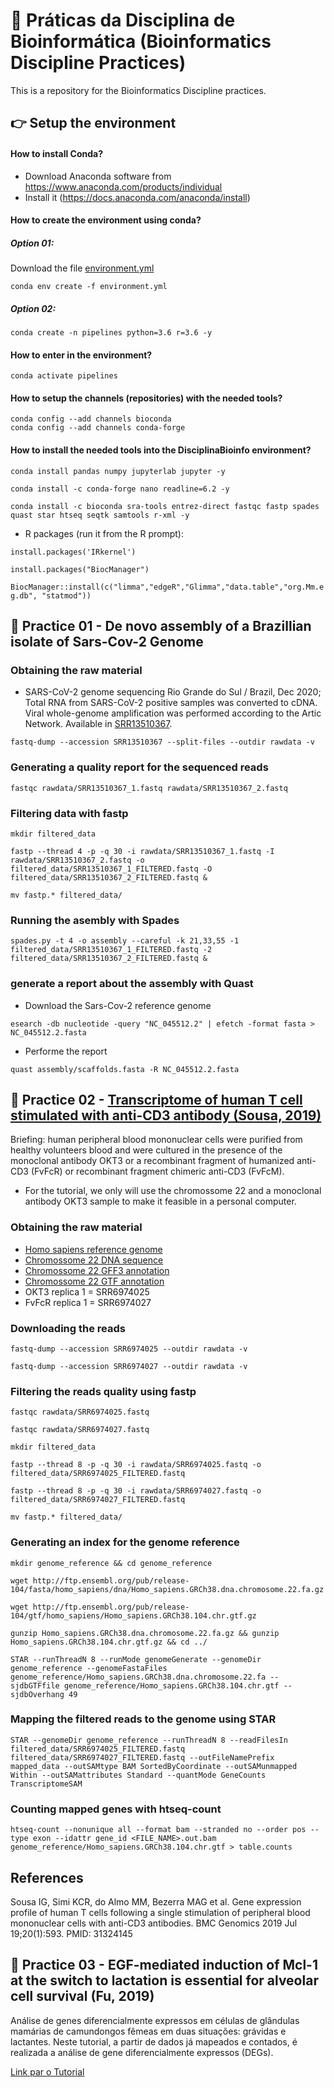 # :school: Práticas da Disciplina de Bioinformática (Bioinformatics Discipline Practices)

This is a repository for the Bioinformatics Discipline practices.

## :point_right: Setup the environment

#### How to install Conda?

* Download Anaconda software from  https://www.anaconda.com/products/individual
* Install it (https://docs.anaconda.com/anaconda/install)

#### How to create the environment using conda?

##### Option 01:

Download the file [environment.yml](https://raw.githubusercontent.com/waldeyr/BioinfoDiscipline/main/environment.yml)

`conda env create -f environment.yml`

##### Option 02:

`conda create -n pipelines python=3.6 r=3.6 -y`

#### How to enter in the environment?

`conda activate pipelines`

#### How to setup the channels (repositories) with the needed tools?

```
conda config --add channels bioconda
conda config --add channels conda-forge
```

#### How to install the needed tools into the DisciplinaBioinfo environment?

`conda install pandas numpy jupyterlab jupyter -y`

`conda install -c conda-forge nano readline=6.2 -y` 

`conda install -c bioconda sra-tools entrez-direct fastqc fastp spades quast star htseq seqtk samtools r-xml -y`

* R packages (run it from the R prompt):

`install.packages('IRkernel')`

`install.packages("BiocManager")`
    
`BiocManager::install(c("limma","edgeR","Glimma","data.table","org.Mm.eg.db", "statmod"))`


## :notebook_with_decorative_cover: Practice 01 - De novo assembly of a Brazillian isolate of Sars-Cov-2 Genome

### Obtaining the raw material

* SARS-CoV-2 genome sequencing Rio Grande do Sul / Brazil, Dec 2020; Total RNA from SARS-CoV-2 positive samples was converted to cDNA. Viral whole-genome amplification was performed according to the Artic Network. Available in [SRR13510367](https://trace.ncbi.nlm.nih.gov/Traces/sra/?run=SRR13510367).

`fastq-dump --accession SRR13510367 --split-files --outdir rawdata -v`

### Generating a quality report for the sequenced reads

`fastqc rawdata/SRR13510367_1.fastq rawdata/SRR13510367_2.fastq`

### Filtering data with fastp

`mkdir filtered_data`

`fastp --thread 4 -p -q 30 -i rawdata/SRR13510367_1.fastq -I rawdata/SRR13510367_2.fastq -o filtered_data/SRR13510367_1_FILTERED.fastq -O filtered_data/SRR13510367_2_FILTERED.fastq &`

`mv fastp.* filtered_data/`

### Running the asembly with Spades

`spades.py -t 4 -o assembly --careful -k 21,33,55 -1 filtered_data/SRR13510367_1_FILTERED.fastq -2 filtered_data/SRR13510367_2_FILTERED.fastq &`

### generate a report about the assembly with Quast

* Download the Sars-Cov-2 reference genome

`esearch -db nucleotide -query "NC_045512.2" | efetch -format fasta > NC_045512.2.fasta`

* Performe the report

`quast assembly/scaffolds.fasta -R NC_045512.2.fasta`

## :notebook_with_decorative_cover: Practice 02 - [Transcriptome of human T cell stimulated with anti-CD3 antibody (Sousa, 2019)](https://www.ncbi.nlm.nih.gov/geo/query/acc.cgi?acc=GSE112899)

Briefing: human peripheral blood mononuclear cells were purified from healthy volunteers blood and were cultured in the presence of the monoclonal antibody OKT3 or a recombinant fragment of humanized anti-CD3 (FvFcR) or recombinant fragment chimeric anti-CD3 (FvFcM).

* For the tutorial, we only will use the chromossome 22 and a monoclonal antibody OKT3 sample to make it feasible in a personal computer.

### Obtaining the raw material

* [Homo sapiens reference genome](http://www.ensembl.org/info/data/ftp/index.html)
* [Chromossome 22 DNA sequence](http://ftp.ensembl.org/pub/release-104/fasta/homo_sapiens/dna/Homo_sapiens.GRCh38.dna.chromosome.22.fa.gz)
* [Chromossome 22 GFF3 annotation](http://ftp.ensembl.org/pub/release-104/gff3/homo_sapiens/Homo_sapiens.GRCh38.104.chromosome.22.gff3.gz)
* [Chromossome 22 GTF annotation](http://ftp.ensembl.org/pub/release-104/gtf/homo_sapiens/Homo_sapiens.GRCh38.104.chr.gtf.gz)
* OKT3  replica 1 = SRR6974025
* FvFcR replica 1 = SRR6974027

### Downloading the reads

`fastq-dump --accession SRR6974025 --outdir rawdata -v`

`fastq-dump --accession SRR6974027 --outdir rawdata -v`

### Filtering the reads quality using fastp

`fastqc rawdata/SRR6974025.fastq`

`fastqc rawdata/SRR6974027.fastq`

`mkdir filtered_data`

`fastp --thread 8 -p -q 30 -i rawdata/SRR6974025.fastq -o filtered_data/SRR6974025_FILTERED.fastq`

`fastp --thread 8 -p -q 30 -i rawdata/SRR6974027.fastq -o filtered_data/SRR6974027_FILTERED.fastq`

`mv fastp.* filtered_data/`

### Generating an index for the genome reference

`mkdir genome_reference && cd genome_reference`

`wget http://ftp.ensembl.org/pub/release-104/fasta/homo_sapiens/dna/Homo_sapiens.GRCh38.dna.chromosome.22.fa.gz`

`wget http://ftp.ensembl.org/pub/release-104/gtf/homo_sapiens/Homo_sapiens.GRCh38.104.chr.gtf.gz`

`gunzip Homo_sapiens.GRCh38.dna.chromosome.22.fa.gz && gunzip Homo_sapiens.GRCh38.104.chr.gtf.gz && cd ../`

`STAR --runThreadN 8 --runMode genomeGenerate --genomeDir genome_reference --genomeFastaFiles genome_reference/Homo_sapiens.GRCh38.dna.chromosome.22.fa --sjdbGTFfile genome_reference/Homo_sapiens.GRCh38.104.chr.gtf --sjdbOverhang 49`

### Mapping the filtered reads to the genome using STAR

`STAR --genomeDir genome_reference --runThreadN 8 --readFilesIn filtered_data/SRR6974025_FILTERED.fastq filtered_data/SRR6974027_FILTERED.fastq --outFileNamePrefix mapped_data --outSAMtype BAM SortedByCoordinate --outSAMunmapped Within --outSAMattributes Standard --quantMode GeneCounts TranscriptomeSAM`

### Counting mapped genes with htseq-count

`htseq-count --nonunique all --format bam --stranded no --order pos --type exon --idattr gene_id <FILE_NAME>.out.bam genome_reference/Homo_sapiens.GRCh38.104.chr.gtf > table.counts
`

## References
Sousa IG, Simi KCR, do Almo MM, Bezerra MAG et al. Gene expression profile of human T cells following a single stimulation of peripheral blood mononuclear cells with anti-CD3 antibodies. BMC Genomics 2019 Jul 19;20(1):593. PMID: 31324145

## :notebook_with_decorative_cover: Practice 03 - EGF-mediated induction of Mcl-1 at the switch to lactation is essential for alveolar cell survival (Fu, 2019)

Análise de genes diferencialmente expressos em células de glândulas mamárias de camundongos fêmeas em duas situações: grávidas e lactantes.
Neste tutorial, a partir de dados já mapeados e contados, é realizada a análise de gene diferencialmente expressos (DEGs).

[Link par o Tutorial](https://github.com/waldeyr/DisciplinaBioinfo/blob/main/rna-seq.ipynb)
